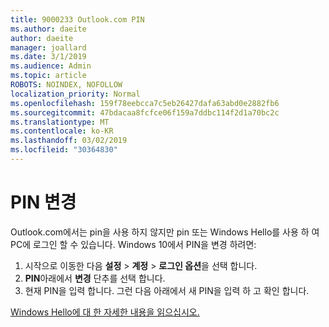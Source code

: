```yaml
---
title: 9000233 Outlook.com PIN
ms.author: daeite
author: daeite
manager: joallard
ms.date: 3/1/2019
ms.audience: Admin
ms.topic: article
ROBOTS: NOINDEX, NOFOLLOW
localization_priority: Normal
ms.openlocfilehash: 159f78eebcca7c5eb26427dafa63abd0e2882fb6
ms.sourcegitcommit: 47bdacaa8fcfce06f159a7ddbc114f2d1a70bc2c
ms.translationtype: MT
ms.contentlocale: ko-KR
ms.lasthandoff: 03/02/2019
ms.locfileid: "30364830"
---
```

# <a name="change-your-pin"></a>PIN 변경

Outlook.com에서는 pin을 사용 하지 않지만 pin 또는 Windows Hello를 사용 하 여 PC에 로그인 할 수 있습니다. Windows 10에서 PIN을 변경 하려면:

1. 시작으로 이동한 다음 **설정** > **계정** > **로그인 옵션**을 선택 합니다.
2. **PIN**아래에서 **변경** 단추를 선택 합니다.
3. 현재 PIN을 입력 합니다. 그런 다음 아래에서 새 PIN을 입력 하 고 확인 합니다.

[Windows Hello에 대 한 자세한 내용을 읽으십시오.](https://support.microsoft.com/help/17215/)